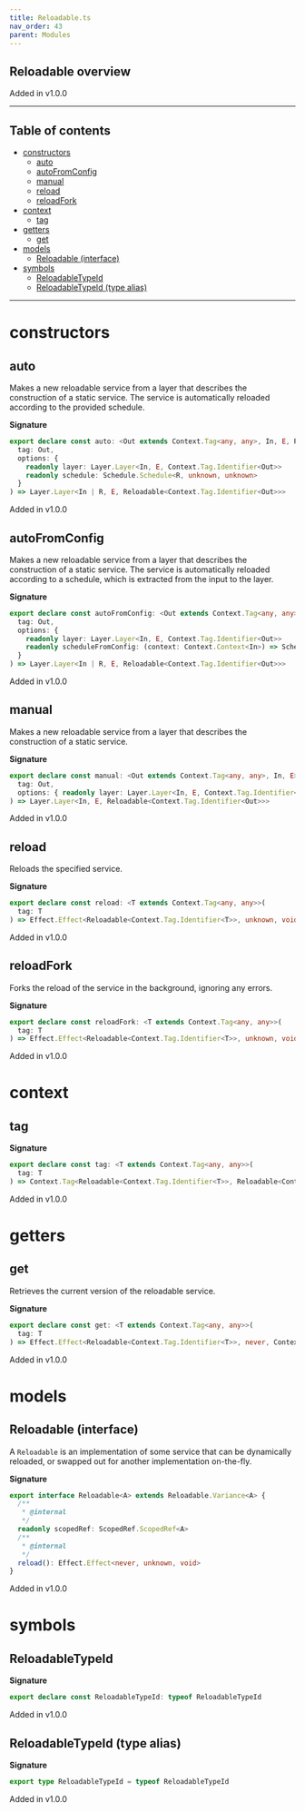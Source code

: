 ```yaml
---
title: Reloadable.ts
nav_order: 43
parent: Modules
---
```


## Reloadable overview

Added in v1.0.0

---

<h2 class="text-delta">Table of contents</h2>

- [constructors](#constructors)
  - [auto](#auto)
  - [autoFromConfig](#autofromconfig)
  - [manual](#manual)
  - [reload](#reload)
  - [reloadFork](#reloadfork)
- [context](#context)
  - [tag](#tag)
- [getters](#getters)
  - [get](#get)
- [models](#models)
  - [Reloadable (interface)](#reloadable-interface)
- [symbols](#symbols)
  - [ReloadableTypeId](#reloadabletypeid)
  - [ReloadableTypeId (type alias)](#reloadabletypeid-type-alias)

---

# constructors

## auto

Makes a new reloadable service from a layer that describes the construction
of a static service. The service is automatically reloaded according to the
provided schedule.

**Signature**

```ts
export declare const auto: <Out extends Context.Tag<any, any>, In, E, R>(
  tag: Out,
  options: {
    readonly layer: Layer.Layer<In, E, Context.Tag.Identifier<Out>>
    readonly schedule: Schedule.Schedule<R, unknown, unknown>
  }
) => Layer.Layer<In | R, E, Reloadable<Context.Tag.Identifier<Out>>>
```

Added in v1.0.0

## autoFromConfig

Makes a new reloadable service from a layer that describes the construction
of a static service. The service is automatically reloaded according to a
schedule, which is extracted from the input to the layer.

**Signature**

```ts
export declare const autoFromConfig: <Out extends Context.Tag<any, any>, In, E, R>(
  tag: Out,
  options: {
    readonly layer: Layer.Layer<In, E, Context.Tag.Identifier<Out>>
    readonly scheduleFromConfig: (context: Context.Context<In>) => Schedule.Schedule<R, unknown, unknown>
  }
) => Layer.Layer<In | R, E, Reloadable<Context.Tag.Identifier<Out>>>
```

Added in v1.0.0

## manual

Makes a new reloadable service from a layer that describes the construction
of a static service.

**Signature**

```ts
export declare const manual: <Out extends Context.Tag<any, any>, In, E>(
  tag: Out,
  options: { readonly layer: Layer.Layer<In, E, Context.Tag.Identifier<Out>> }
) => Layer.Layer<In, E, Reloadable<Context.Tag.Identifier<Out>>>
```

Added in v1.0.0

## reload

Reloads the specified service.

**Signature**

```ts
export declare const reload: <T extends Context.Tag<any, any>>(
  tag: T
) => Effect.Effect<Reloadable<Context.Tag.Identifier<T>>, unknown, void>
```

Added in v1.0.0

## reloadFork

Forks the reload of the service in the background, ignoring any errors.

**Signature**

```ts
export declare const reloadFork: <T extends Context.Tag<any, any>>(
  tag: T
) => Effect.Effect<Reloadable<Context.Tag.Identifier<T>>, unknown, void>
```

Added in v1.0.0

# context

## tag

**Signature**

```ts
export declare const tag: <T extends Context.Tag<any, any>>(
  tag: T
) => Context.Tag<Reloadable<Context.Tag.Identifier<T>>, Reloadable<Context.Tag.Service<T>>>
```

Added in v1.0.0

# getters

## get

Retrieves the current version of the reloadable service.

**Signature**

```ts
export declare const get: <T extends Context.Tag<any, any>>(
  tag: T
) => Effect.Effect<Reloadable<Context.Tag.Identifier<T>>, never, Context.Tag.Service<T>>
```

Added in v1.0.0

# models

## Reloadable (interface)

A `Reloadable` is an implementation of some service that can be dynamically
reloaded, or swapped out for another implementation on-the-fly.

**Signature**

```ts
export interface Reloadable<A> extends Reloadable.Variance<A> {
  /**
   * @internal
   */
  readonly scopedRef: ScopedRef.ScopedRef<A>
  /**
   * @internal
   */
  reload(): Effect.Effect<never, unknown, void>
}
```

Added in v1.0.0

# symbols

## ReloadableTypeId

**Signature**

```ts
export declare const ReloadableTypeId: typeof ReloadableTypeId
```

Added in v1.0.0

## ReloadableTypeId (type alias)

**Signature**

```ts
export type ReloadableTypeId = typeof ReloadableTypeId
```

Added in v1.0.0
